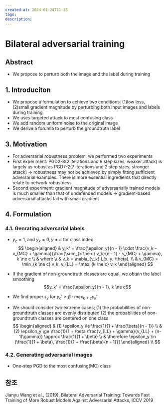 ```yaml
---
created-at: 2024-01-24T11:28
tags: 
description:
---
```

# Bilateral adversarial training

## Abstract
- We propose to perturb both the image and the label during training

## 1. Introduciton
- We propose a formulation to achieve two conditions: (1)low loss, (2)small gradient magnitude by perturbing both input images and labels during training
- We uses targeted attack to most confusing class
- We add random uniform noise to the original image
- We derive a forumla to perturb the groundtruth label

## 3. Motivation
- For adversarial robustness problem, we performed two experiments
- First experiment: PGD2-8(2 iterations and 8 step sizes, weaker attack) is largely as robust as PGD7-2(7 iterations and 2 step sizes, stronger attack) -> robustness may not be achieved by simply fitting sufficient adversarial examples. There is more essential ingredients that directly relate to network robustness.
- Second experiment: gradient magnitude of adversarially trained models is much smaller than that of undefended models -> gradient-based adversarial attacks fail with small gradient

## 4. Formulation
### 4.1. Genrating adversarial labels
- $y_c = 1$, and $y_k = 0, y \ne c$ for class index
$$
\begin{aligned}
& y_k' = \frac{\epsilon_y}{n - 1} \cdot \frac{v_k - v_{MC} + \gamma}{\frac{\sum_{k \ne c} v_k}{n - 1} - v_{MC} + \gamma}, k \ne c \\
& where \\
& v_k = \nabla_{y_k} L(x, y; \theta), \\
& v_{MC} = \min_{k \ne c} v_k, v_{LL} = \max_{k \ne c} v_k
\end{aligned}
$$

- If the gradient of non-groundtruth classes are equal, we obtain the label smoothing
$$y_k' = \frac{\epsilon_y}{n - 1}, k \ne c$$
- We find proper $\epsilon_y$ for $y_c' \ge \beta \cdot \max_{k \ne c} y_k'$
- We should consider two extreme cases; (1) the probabilities of non-groundtruth classes are evenly distributed (2) the probabilities of non-groundtruth classes are centered on one class
$$
\begin{aligned}
& (1) \epsilon_y \le \frac{1}{1 + \frac{\beta}{n - 1}} \\
& (2) \epsilon_y \ge \frac{1}{1 + \beta \frac{v_{LL} + \gamma}{v_{LL} + (n-1)\gamma}} \approx \frac{1}{1 + \beta} \\
& \therefore \epsilon_y \in (\frac{1}{1 + \beta}, \frac{1}{1 + \frac{\beta}{n - 1}}]
\end{aligned} \\
$$
### 4.2. Generating adversarial images
- One-step PGD to the most confusing(MC) class

## 참조
Jianyu Wang et al., (2019), Bilateral Adversarial Training: Towards Fast Training of More Robust Models Against Adversarial Attacks, ICCV 2019